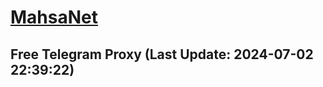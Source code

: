 
# [MahsaNet](https://t.me/mahsa_net)
## Free Telegram Proxy (Last Update: 2024-07-02 22:39:22)

    